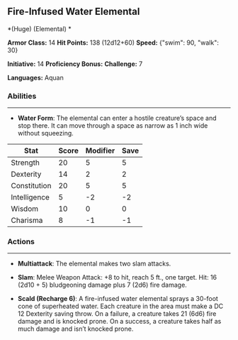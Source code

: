 ## Fire-Infused Water Elemental
*(Huge) (Elemental) *

**Armor Class:** 14
**Hit Points:** 138 (12d12+60)
**Speed:** {"swim": 90, "walk": 30}

**Initiative:** 14
**Proficiency Bonus:**
**Challenge:** 7

**Languages:** Aquan

### Abilities
 --- 
- **Water Form**: The elemental can enter a hostile creature’s space and stop there. It can move through a space as narrow as 1 inch wide without squeezing.



| Stat | Score | Modifier | Save |
| ---- | ---- | ---- | ---- |
| Strength | 20 | 5 | 5 |
| Dexterity | 14 | 2 | 2 |
| Constitution | 20 | 5 | 5 |
| Intelligence | 5 | -2 | -2 |
| Wisdom | 10 | 0 | 0 |
| Charisma | 8 | -1 | -1 |

### Actions
 --- 
- **Multiattack**: The elemental makes two slam attacks.

- **Slam**: Melee Weapon Attack: +8 to hit, reach 5 ft., one target. Hit: 16 (2d10 + 5) bludgeoning damage plus 7 (2d6) fire damage.

- **Scald (Recharge 6)**: A fire-infused water elemental sprays a 30-foot cone of superheated water. Each creature in the area must make a DC 12 Dexterity saving throw. On a failure, a creature takes 21 (6d6) fire damage and is knocked prone. On a success, a creature takes half as much damage and isn’t knocked prone.

